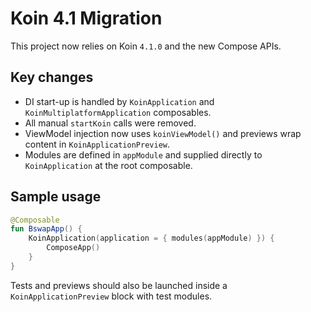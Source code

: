 # Koin 4.1 Migration

This project now relies on Koin `4.1.0` and the new Compose APIs.

## Key changes

- DI start-up is handled by `KoinApplication` and `KoinMultiplatformApplication` composables.
- All manual `startKoin` calls were removed.
- ViewModel injection now uses `koinViewModel()` and previews wrap content in `KoinApplicationPreview`.
- Modules are defined in `appModule` and supplied directly to `KoinApplication` at the root composable.

## Sample usage

```kotlin
@Composable
fun BswapApp() {
    KoinApplication(application = { modules(appModule) }) {
        ComposeApp()
    }
}
```

Tests and previews should also be launched inside a `KoinApplicationPreview` block with test modules.
